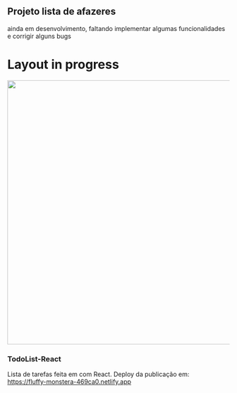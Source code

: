 ## Projeto lista de afazeres

ainda em desenvolvimento, faltando implementar algumas funcionalidades e corrigir alguns bugs


<p align="center">
    <h1>Layout in progress</h1>
    <img width="600" src="public/veideotodolist.gif">
</p>


### TodoList-React
Lista de tarefas feita em com React.
Deploy da publicação em: https://fluffy-monstera-469ca0.netlify.app


